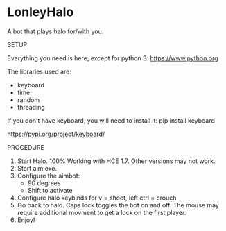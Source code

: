 # LonleyHalo
 A bot that plays halo for/with you.

 SETUP

Everything you need is here, except for python 3:
https://www.python.org

The libraries used are:
- keyboard
- time
- random
- threading

If you don't have keyboard, you will need to install it:
pip install keyboard

https://pypi.org/project/keyboard/

 PROCEDURE

1. Start Halo. 100% Working with HCE 1.7. Other versions may not work.
2. Start aim.exe.
3. Configure the aimbot:
	- 90 degrees
	- Shift to activate
4. Configure halo keybinds for v = shoot, left ctrl = crouch
5. Go back to halo. Caps lock toggles the bot on and off. The mouse may require additional movment to get a lock on the first player.
6. Enjoy!